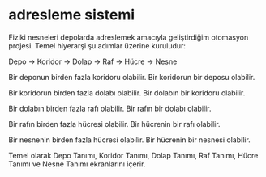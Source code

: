 # adresleme sistemi

Fiziki nesneleri depolarda adreslemek amacıyla geliştirdiğim otomasyon projesi. Temel hiyerarşi şu adımlar üzerine kuruludur:

Depo -> Koridor -> Dolap -> Raf -> Hücre -> Nesne

Bir deponun birden fazla koridoru olabilir.
Bir koridorun bir deposu olabilir.

Bir koridorun birden fazla dolabı olabilir.
Bir dolabın bir koridoru olabilir.

Bir dolabın birden fazla rafı olabilir.
Bir rafın bir dolabı olabilir.

Bir rafın birden fazla hücresi olabilir.
Bir hücrenin bir rafı olabilir.

Bir nesnenin birden fazla hücresi olabilir.
Bir hücrenin bir nesnesi olabilir.

Temel olarak Depo Tanımı, Koridor Tanımı, Dolap Tanımı, Raf Tanımı, Hücre Tanımı ve Nesne Tanımı ekranlarını içerir.
